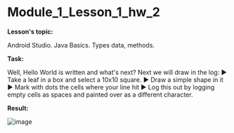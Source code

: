 # Module_1_Lesson_1_hw_2
**Lesson's topic:**

Android Studio. Java Basics. Types data, methods.

**Task:**

Well, Hello World is written and what's next? Next we will draw in the log:
► Take a leaf in a box and select a 10x10 square.
► Draw a simple shape in it
► Mark with dots the cells where your line hit
► Log this out by logging empty cells as spaces and
painted over as a different character.

**Result:**


![image](https://github.com/vdcast/Module_1_Lesson_1_hw_2/assets/108469609/556eca0a-6e99-4b47-9c0e-ec5937d1f7d5)
